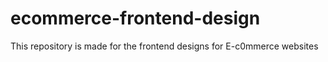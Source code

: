 # ecommerce-frontend-design
This repository is made for the frontend designs for E-c0mmerce websites
